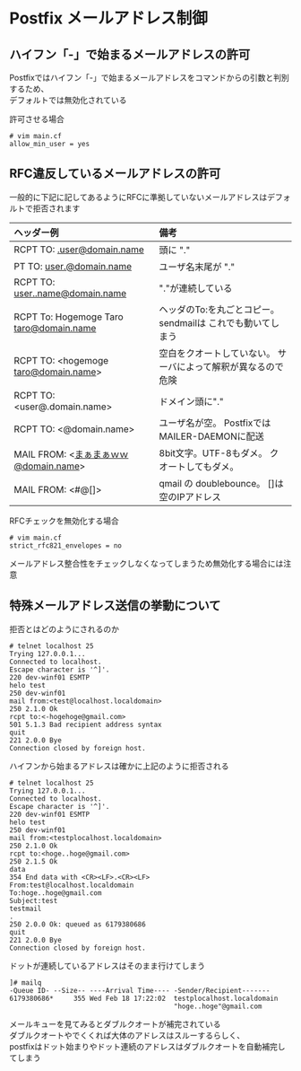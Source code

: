 # Postfix メールアドレス制御  

## ハイフン「-」で始まるメールアドレスの許可  
Postfixではハイフン「-」で始まるメールアドレスをコマンドからの引数と判別するため、  
デフォルトでは無効化されている  

許可させる場合  

```
# vim main.cf
allow_min_user = yes
```

## RFC違反しているメールアドレスの許可  

一般的に下記に記してあるようにRFCに準拠していないメールアドレスはデフォルトで拒否されます  

| ヘッダー例 | 備考 |
|:-------------|:--------|
| RCPT TO: <.user@domain.name> | 頭に "." |
| PT TO: <user.@domain.name> | ユーザ名末尾が "." |
| RCPT TO: <user..name@domain.name> | "."が連続している |
| RCPT To: Hogemoge Taro <taro@domain.name> | ヘッダのTo:を丸ごとコピー。sendmailは これでも動いてしまう |
| RCPT TO: <hogemoge taro@domain.name> | 空白をクオートしていない。  サーバによって解釈が異なるので危険 |
| RCPT TO: <user@.domain.name> | ドメイン頭に"." |
| RCPT TO: <@domain.name> | ユーザ名が空。  PostfixではMAILER-DAEMONに配送 |
| MAIL FROM: <まぁまぁｗｗ@domain.name> | 8bit文字。UTF-8もダメ。 クオートしてもダメ。 |
| MAIL FROM: <#@[]> | qmail の doublebounce。 []は空のIPアドレス |

RFCチェックを無効化する場合  

```
# vim main.cf
strict_rfc821_envelopes = no
```

メールアドレス整合性をチェックしなくなってしまうため無効化する場合には注意  

## 特殊メールアドレス送信の挙動について
拒否とはどのようにされるのか  

```
# telnet localhost 25
Trying 127.0.0.1...
Connected to localhost.
Escape character is '^]'.
220 dev-winf01 ESMTP
helo test
250 dev-winf01
mail from:<test@localhost.localdomain>
250 2.1.0 Ok
rcpt to:<-hogehoge@gmail.com>
501 5.1.3 Bad recipient address syntax
quit
221 2.0.0 Bye
Connection closed by foreign host.
```

ハイフンから始まるアドレスは確かに上記のように拒否される  

```
# telnet localhost 25
Trying 127.0.0.1...
Connected to localhost.
Escape character is '^]'.
220 dev-winf01 ESMTP
helo test
250 dev-winf01
mail from:<testplocalhost.localdomain>
250 2.1.0 Ok
rcpt to:<hoge..hoge@gmail.com>
250 2.1.5 Ok
data
354 End data with <CR><LF>.<CR><LF>
From:test@localhost.localdomain
To:hoge..hoge@gmail.com
Subject:test
testmail
.
250 2.0.0 Ok: queued as 6179380686
quit
221 2.0.0 Bye
Connection closed by foreign host.
```

ドットが連続しているアドレスはそのまま行けてしまう  

```
]# mailq
-Queue ID- --Size-- ----Arrival Time---- -Sender/Recipient-------
6179380686*     355 Wed Feb 18 17:22:02  testplocalhost.localdomain
                                         "hoge..hoge"@gmail.com
```
メールキューを見てみるとダブルクオートが補完されている  
ダブルクオートやでくくれば大体のアドレスはスルーするらしく、  
postfixはドット始まりやドット連続のアドレスはダブルクオートを自動補完してしまう  
